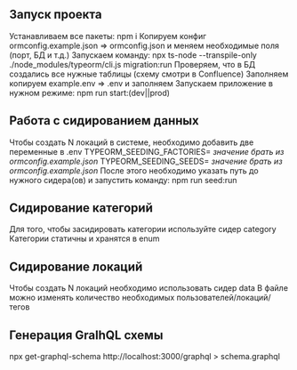 ## Запуск проекта
Устанавливаем все пакеты: npm i
Копируем конфиг ormconfig.example.json => ormconfig.json и меняем необходимые поля (порт, БД и т.д.)
Запускаем команду: npx ts-node --transpile-only ./node_modules/typeorm/cli.js migration:run
Проверяем, что в БД создались все нужные таблицы (схему смотри в Confluence)
Заполняем копируем example.env => .env и заполняем
Запускаем приложение в нужном режиме: npm run start:(dev||prod)


## Работа с сидированием данных
Чтобы создать N локаций в системе, необходимо добавить две переменные в .env
TYPEORM_SEEDING_FACTORIES= *значение брать из ormconfig.example.json*
TYPEORM_SEEDING_SEEDS= *значение брать из ormconfig.example.json*
После этого необходимо указать путь до нужного сидера(ов) и запустить команду:  npm run seed:run

## Сидирование категорий
Для того, чтобы засидировать категории используйте сидер category
Категории статичны и хранятся в enum

## Сидирование локаций
Чтобы создать N локаций необходимо использовать сидер data
В файле можно изменять количество необходимых пользователей/локаций/тегов

## Генерация GralhQL схемы
npx get-graphql-schema http://localhost:3000/graphql  > schema.graphql